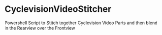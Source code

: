 # CyclevisionVideoStitcher
Powershell Script to Stitch together Cyclevision Video Parts and then blend in the Rearview over the Frontview
